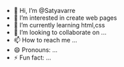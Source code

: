 - 👋 Hi, I’m @Satyavarre
- 👀 I’m interested in create web pages
- 🌱 I’m currently learning html,css
- 💞️ I’m looking to collaborate on ...
- 📫 How to reach me ...
- 😄 Pronouns: ...
- ⚡ Fun fact: ...

<!---
Satyavarre/Satyavarre is a ✨ special ✨ repository because its `README.md` (this file) appears on your GitHub profile.
You can click the Preview link to take a look at your changes.
--->
